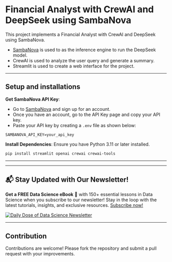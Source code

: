 # Financial Analyst with CrewAI and DeepSeek using SambaNova

This project implements a Financial Analyst with CrewAI and DeepSeek using SambaNova.
- [SambaNova](https://fnf.dev/4jH8edk) is used to as the inference engine to run the DeepSeek model.
- CrewAI is used to analyze the user query and generate a summary.
- Streamlit is used to create a web interface for the project.


---
## Setup and installations

**Get SambaNova API Key**:
- Go to [SambaNova](https://fnf.dev/4jH8edk) and sign up for an account.
- Once you have an account, go to the API Key page and copy your API key.
- Paste your API key by creating a `.env` file as shown below:

```
SAMBANOVA_API_KEY=your_api_key
```


**Install Dependencies**:
   Ensure you have Python 3.11 or later installed.
   ```bash
   pip install streamlit openai crewai crewai-tools
   ```

---


---

## 📬 Stay Updated with Our Newsletter!
**Get a FREE Data Science eBook** 📖 with 150+ essential lessons in Data Science when you subscribe to our newsletter! Stay in the loop with the latest tutorials, insights, and exclusive resources. [Subscribe now!](https://join.dailydoseofds.com)

[![Daily Dose of Data Science Newsletter](https://github.com/patchy631/ai-engineering/blob/main/resources/join_ddods.png)](https://join.dailydoseofds.com)

---

## Contribution

Contributions are welcome! Please fork the repository and submit a pull request with your improvements.
